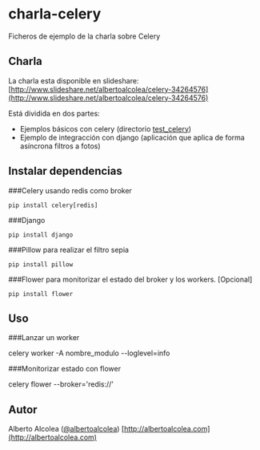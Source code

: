 charla-celery
=============

Ficheros de ejemplo de la charla sobre Celery


Charla
------
La charla esta disponible en slideshare: [http://www.slideshare.net/albertoalcolea/celery-34264576](http://www.slideshare.net/albertoalcolea/celery-34264576)

Está dividida en dos partes:
 * Ejemplos básicos con celery (directorio [test_celery](https://github.com/albertoalcolea/charla-celery/tree/master/test_celery))
 * Ejemplo de integracción con django (aplicación que aplica de forma asíncrona filtros a fotos)


Instalar dependencias
---------------------
###Celery usando redis como broker

    pip install celery[redis]

###Django

    pip install django

###Pillow para realizar el filtro sepia

    pip install pillow

###Flower para monitorizar el estado del broker y los workers. [Opcional]

    pip install flower


Uso
---
###Lanzar un worker

   celery worker -A nombre_modulo --loglevel=info

###Monitorizar estado con flower

   celery flower --broker='redis://'


Autor
-----
Alberto Alcolea ([@albertoalcolea](https://twitter.com/albertoalcolea))
[http://albertoalcolea.com](http://albertoalcolea.com)